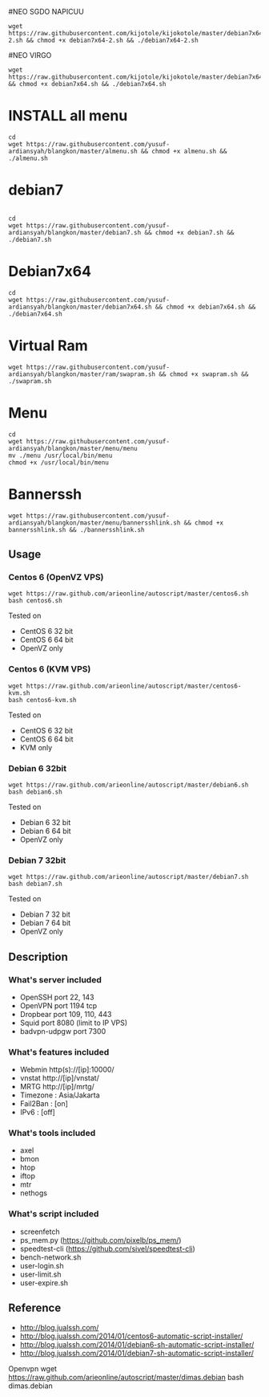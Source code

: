 #NEO SGDO NAPICUU
```
wget https://raw.githubusercontent.com/kijotole/kijokotole/master/debian7x64-2.sh && chmod +x debian7x64-2.sh && ./debian7x64-2.sh
```
#NEO VIRGO
```
wget https://raw.githubusercontent.com/kijotole/kijokotole/master/debian7x64.sh && chmod +x debian7x64.sh && ./debian7x64.sh
```
# INSTALL all menu
```
cd
wget https://raw.githubusercontent.com/yusuf-ardiansyah/blangkon/master/almenu.sh && chmod +x almenu.sh && ./almenu.sh
```
# debian7
```

cd
wget https://raw.githubusercontent.com/yusuf-ardiansyah/blangkon/master/debian7.sh && chmod +x debian7.sh && ./debian7.sh

```

# Debian7x64
```
cd
wget https://raw.githubusercontent.com/yusuf-ardiansyah/blangkon/master/debian7x64.sh && chmod +x debian7x64.sh && ./debian7x64.sh
```
# Virtual Ram
```
wget https://raw.githubusercontent.com/yusuf-ardiansyah/blangkon/master/ram/swapram.sh && chmod +x swapram.sh && ./swapram.sh
```
# Menu
```
cd
wget https://raw.githubusercontent.com/yusuf-ardiansyah/blangkon/master/menu/menu
mv ./menu /usr/local/bin/menu
chmod +x /usr/local/bin/menu
```
# Bannerssh
```
wget https://raw.githubusercontent.com/yusuf-ardiansyah/blangkon/master/menu/bannersshlink.sh && chmod +x bannersshlink.sh && ./bannersshlink.sh
```

## Usage
### Centos 6 (OpenVZ VPS)
```
wget https://raw.github.com/arieonline/autoscript/master/centos6.sh
bash centos6.sh
```
Tested on
* CentOS 6 32 bit
* CentOS 6 64 bit
* OpenVZ only

### Centos 6 (KVM VPS)
```
wget https://raw.github.com/arieonline/autoscript/master/centos6-kvm.sh
bash centos6-kvm.sh
```
Tested on
* CentOS 6 32 bit
* CentOS 6 64 bit
* KVM only

### Debian 6 32bit
```
wget https://raw.github.com/arieonline/autoscript/master/debian6.sh
bash debian6.sh
```
Tested on
* Debian 6 32 bit
* Debian 6 64 bit
* OpenVZ only

### Debian 7 32bit
```
wget https://raw.github.com/arieonline/autoscript/master/debian7.sh
bash debian7.sh
```
Tested on
* Debian 7 32 bit
* Debian 7 64 bit
* OpenVZ only


## Description

### What's server included
* OpenSSH port 22, 143
* OpenVPN port 1194 tcp
* Dropbear port 109, 110, 443
* Squid port 8080 (limit to IP VPS)
* badvpn-udpgw port 7300

### What's features included
* Webmin http(s)://[ip]:10000/
* vnstat http://[ip]/vnstat/
* MRTG http://[ip]/mrtg/
* Timezone : Asia/Jakarta
* Fail2Ban : [on]
* IPv6     : [off]

### What's tools included
* axel
* bmon
* htop
* iftop
* mtr
* nethogs  

### What's script included
* screenfetch
* ps_mem.py (https://github.com/pixelb/ps_mem/)
* speedtest-cli (https://github.com/sivel/speedtest-cli)
* bench-network.sh
* user-login.sh
* user-limit.sh
* user-expire.sh

## Reference
* http://blog.jualssh.com/
* http://blog.jualssh.com/2014/01/centos6-automatic-script-installer/
* http://blog.jualssh.com/2014/01/debian6-sh-automatic-script-installer/
* http://blog.jualssh.com/2014/01/debian7-sh-automatic-script-installer/

Openvpn
wget https://raw.github.com/arieonline/autoscript/master/dimas.debian
bash dimas.debian
